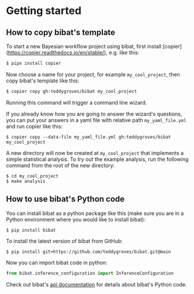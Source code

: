 # Getting started

## How to copy bibat's template

To start a new Bayesian workflow project using bibat, first install [copier]
(https://copier.readthedocs.io/en/stable/), e.g. like this:

```sh
$ pipx install copier
```

Now choose a name for your project, for example `my_cool_project`, then copy
bibat's template like this:

```sh
$ copier copy gh:teddygroves/bibat my_cool_project
```

Running this command will trigger a command line wizard.

If you already know how you are going to answer the wizard's questions, you can
put your answers in a yaml file with relative path `my_yaml_file.yml` and run
copier like this:

```
$ copier copy --data-file my_yaml_file.yml gh:teddygroves/bibat my_cool_project
```

A new directory will now be created at `my_cool_project` that implements a
simple statistical analysis. To try out the example analysis, run the following
command from the root of the new directory:

```
$ cd my_cool_project
$ make analysis
```

## How to use bibat's Python code

You can install bibat as a python package like this (make sure you are in a
Python environment where you would like to install bibat):

```sh
$ pip install bibat
```

To install the latest version of bibat from GitHub:

```
$ pip install git+https://github.com/teddygroves/bibat.git@main
```

Now you can import bibat code in python:

```python
from bibat.inference_configuration import InferenceConfiguration
```

Check out bibat's [api documentation](api.md) for details about bibat's Python
code.
